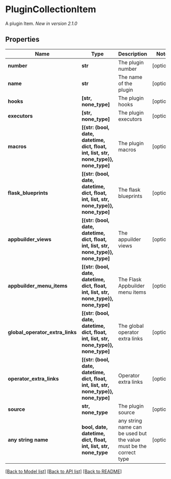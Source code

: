 # PluginCollectionItem

A plugin Item.  *New in version 2.1.0* 

## Properties
Name | Type | Description | Notes
------------ | ------------- | ------------- | -------------
**number** | **str** | The plugin number | [optional] 
**name** | **str** | The name of the plugin | [optional] 
**hooks** | **[str, none_type]** | The plugin hooks | [optional] 
**executors** | **[str, none_type]** | The plugin executors | [optional] 
**macros** | **[{str: (bool, date, datetime, dict, float, int, list, str, none_type)}, none_type]** | The plugin macros | [optional] 
**flask_blueprints** | **[{str: (bool, date, datetime, dict, float, int, list, str, none_type)}, none_type]** | The flask blueprints | [optional] 
**appbuilder_views** | **[{str: (bool, date, datetime, dict, float, int, list, str, none_type)}, none_type]** | The appuilder views | [optional] 
**appbuilder_menu_items** | **[{str: (bool, date, datetime, dict, float, int, list, str, none_type)}, none_type]** | The Flask Appbuilder menu items | [optional] 
**global_operator_extra_links** | **[{str: (bool, date, datetime, dict, float, int, list, str, none_type)}, none_type]** | The global operator extra links | [optional] 
**operator_extra_links** | **[{str: (bool, date, datetime, dict, float, int, list, str, none_type)}, none_type]** | Operator extra links | [optional] 
**source** | **str, none_type** | The plugin source | [optional] 
**any string name** | **bool, date, datetime, dict, float, int, list, str, none_type** | any string name can be used but the value must be the correct type | [optional]

[[Back to Model list]](../README.md#documentation-for-models) [[Back to API list]](../README.md#documentation-for-api-endpoints) [[Back to README]](../README.md)



